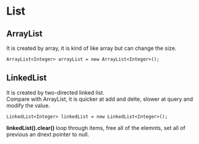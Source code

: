# List    

## ArrayList    
It is created by array, it is kind of like array but can change the size.    

    ArrayList<Integer> arrayList = new ArrayList<Integer>();


## LinkedList    
It is created by two-directed linked list.       
Compare with ArrayList, it is quicker at add and delte, slower at query and modify the value.     

    LinkedList<Integer> linkedList = new LinkedList<Integer>();

<b> linkedList().clear() </b> loop through items, free all of the elemnts, set all of previous an dnext pointer to null.     

